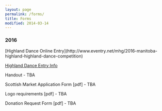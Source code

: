 ```yaml
---
layout: page
permalink: /forms/
title: Forms
modified: 2014-03-14
---
```


<div class="pagination" markdown="1">

<h3>2016</h3>
[Highland Dance Online
Entry](http://www.eventry.net/mhg/2016-manitoba-highland-highland-dance-competition)

[Highland Dance Entry Info](http://www.eventry.net/pdfs/2016-manitoba-dance-entry.pdf)

Handout - TBA

Scottish Market Application Form [pdf] - TBA

Logo requirements [pdf] - TBA

Donation Request Form [pdf] - TBA
</div>
